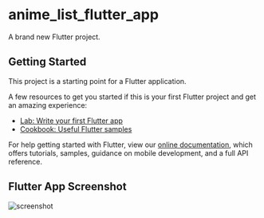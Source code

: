 # anime_list_flutter_app

A brand new Flutter project.

## Getting Started

This project is a starting point for a Flutter application.

A few resources to get you started if this is your first Flutter project and get an amazing experience:

- [Lab: Write your first Flutter app](https://flutter.dev/docs/get-started/codelab)
- [Cookbook: Useful Flutter samples](https://flutter.dev/docs/cookbook)

For help getting started with Flutter, view our
[online documentation](https://flutter.dev/docs), which offers tutorials,
samples, guidance on mobile development, and a full API reference.

## Flutter App Screenshot
![screenshot](Screenshot_1593335814.png)
